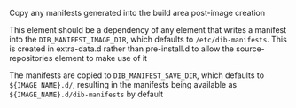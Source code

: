 Copy any manifests generated into the build area post-image creation

This element should be a dependency of any element that writes a manifest
into the `DIB_MANIFEST_IMAGE_DIR`, which defaults to `/etc/dib-manifests`.
This is created in extra-data.d rather than pre-install.d to allow the
source-repositories element to make use of it

The manifests are copied to `DIB_MANIFEST_SAVE_DIR`, which defaults to
`${IMAGE_NAME}.d/`, resulting in the manifests being available as
`${IMAGE_NAME}.d/dib-manifests` by default
